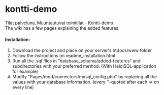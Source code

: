 # kontti-demo
Tilat palveluna, Muuntautuvat toimitilat - Kontti-demo.  
The wiki has a few pages explaining the added features.

#### Installation:
1. Download the project and place on your server's htdocs/www folder
2. Follow the instructions on readme_installation.html
3. Run all the .sql files in "database_schema/added-features" and subdirectories
with your preferred method. (With HeidiSQL-application for example)
4. Modify "Pages/mod/connectors/mysql_config.php" by replacing all the values
with your database information. (every ''-quoted after each => on every line)

